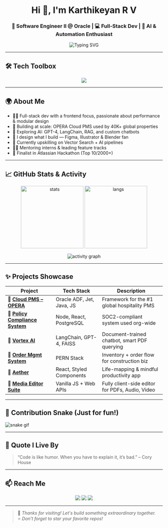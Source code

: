 <h1 align="center">Hi 👋, I'm Karthikeyan R V</h1>
<h3 align="center">🚀 Software Engineer II @ Oracle | 💻 Full-Stack Dev | 🤖 AI & Automation Enthusiast</h3>

<p align="center">
  <img src="https://readme-typing-svg.demolab.com?font=Fira+Code&pause=1000&color=37BCF6&center=true&vCenter=true&width=500&lines=Engineer+by+day%2C+Creator+by+night.;Building+scalable+apps+%F0%9F%9A%80;AI%2C+Design+%26+Dev+%F0%9F%92%BB+%2B+%F0%9F%A4%96;Let%E2%80%99s+build+something+amazing!" alt="Typing SVG" />
</p>

---

## 🛠️ Tech Toolbox

<p align="center">
  <img src="https://skillicons.dev/icons?i=ts,js,java,py,cpp,react,nodejs,html,css,scss,mongodb,postgresql,firebase,git,figma,adobexd,blender&theme=light" />
</p>

---

## 🌍 About Me

- 👨‍💻 Full-stack dev with a frontend focus, passionate about performance & modular design  
- 🏨 Building at scale: OPERA Cloud PMS used by 40K+ global properties  
- 🧠 Exploring AI: GPT-4, LangChain, RAG, and custom chatbots  
- 🎨 I design what I build — Figma, Illustrator & Blender fan  
- 🌱 Currently upskilling on Vector Search + AI pipelines  
- 🧑‍🏫 Mentoring interns & leading feature tracks  
- 🥇 Finalist in Atlassian Hackathon (Top 10/2000+)

---

## 📈 GitHub Stats & Activity

<p align="center">
  <img src="https://github-readme-stats.vercel.app/api?username=KarthikeyanRV2601&show_icons=true&theme=radical" alt="stats" height="200"/>
  <img src="https://github-readme-stats.vercel.app/api/top-langs/?username=KarthikeyanRV2601&layout=compact&theme=radical" alt="langs" height="200"/>
</p>

<p align="center">
  <img src="https://github-readme-activity-graph.vercel.app/graph?username=KarthikeyanRV2601&theme=react-dark&hide_border=true" alt="activity graph" />
</p>

---

## ✨ Projects Showcase

| Project | Tech Stack | Description |
|--------|------------|-------------|
| 🔗 [**Cloud PMS – OPERA**](#) | Oracle ADF, Jet, Java, JS | Framework for the #1 global hospitality PMS |
| 🔗 [**Policy Compliance System**](#) | Node, React, PostgreSQL | SOC2-compliant system used org-wide |
| 🔗 [**Vortex AI**](#) | LangChain, GPT-4, FAISS | Document-trained chatbot, smart PDF querying |
| 🔗 [**Order Mgmt System**](#) | PERN Stack | Inventory + order flow for construction biz |
| 🔗 [**Aether**](#) | React, Styled Components | Life-mapping & mindful productivity app |
| 🔗 [**Media Editor Suite**](#) | Vanilla JS + Web APIs | Fully client-side editor for PDFs, Audio, Video |

---

## 🔁 Contribution Snake (Just for fun!)

![snake gif](https://github.com/KarthikeyanRV2601/KarthikeyanRV2601/blob/output/github-contribution-grid-snake.svg)

---

## 🧠 Quote I Live By

> “Code is like humor. When you have to explain it, it’s bad.” – Cory House

---

## 📫 Reach Me

<p align="center">
  <a href="mailto:karthikeyan.r.v.2601@gmail.com"><img src="https://img.shields.io/badge/Gmail-EA4335?style=for-the-badge&logo=gmail&logoColor=white"/></a>
  <a href="https://www.linkedin.com/in/karthikeyan-r-v-549b861b6/"><img src="https://img.shields.io/badge/LinkedIn-0072b1?style=for-the-badge&logo=linkedin&logoColor=white"/></a>
  <a href="#"><img src="https://img.shields.io/badge/Portfolio-000000?style=for-the-badge&logo=github&logoColor=white"/></a>
</p>

---

> 🌟 *Thanks for visiting! Let's build something extraordinary together.*  
> ⭐️ *Don’t forget to star your favorite repos!*

